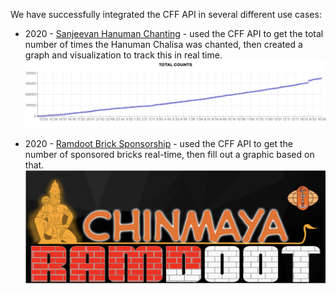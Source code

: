 We have successfully integrated the CFF API in several different use cases:

* 2020 - [Sanjeevan Hanuman Chanting](https://sanjeevan-hanuman-followers.chinmayamission.com/) - used the CFF API to get the total number of times the Hanuman Chalisa was chanted, then created a graph and visualization to track this in real time.
![hanuman](img/hanuman.png)

* 2020 - [Ramdoot Brick Sponsorship](https://forms.chinmayamission.com/v2/forms/5ea8ad2b86ce4600016db83b/) - used the CFF API to get the number of sponsored bricks real-time, then fill out a graphic based on that.
![ramdoot](img/ramdoot.png)